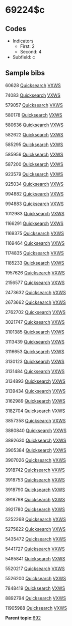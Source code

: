# 69224$c

## Codes

-   Indicators
    -   First: 2
    -   Second: 4
-   Subfield: c

## Sample bibs

60628 [Quicksearch](https://search.library.yale.edu/catalog/60628) [VXWS](http://prodorbis.library.yale.edu:7014/vxws/GetHoldingsService?bibId=60628)

74083 [Quicksearch](https://search.library.yale.edu/catalog/74083) [VXWS](http://prodorbis.library.yale.edu:7014/vxws/GetHoldingsService?bibId=74083)

579057 [Quicksearch](https://search.library.yale.edu/catalog/579057) [VXWS](http://prodorbis.library.yale.edu:7014/vxws/GetHoldingsService?bibId=579057)

580178 [Quicksearch](https://search.library.yale.edu/catalog/580178) [VXWS](http://prodorbis.library.yale.edu:7014/vxws/GetHoldingsService?bibId=580178)

580636 [Quicksearch](https://search.library.yale.edu/catalog/580636) [VXWS](http://prodorbis.library.yale.edu:7014/vxws/GetHoldingsService?bibId=580636)

582622 [Quicksearch](https://search.library.yale.edu/catalog/582622) [VXWS](http://prodorbis.library.yale.edu:7014/vxws/GetHoldingsService?bibId=582622)

585295 [Quicksearch](https://search.library.yale.edu/catalog/585295) [VXWS](http://prodorbis.library.yale.edu:7014/vxws/GetHoldingsService?bibId=585295)

585956 [Quicksearch](https://search.library.yale.edu/catalog/585956) [VXWS](http://prodorbis.library.yale.edu:7014/vxws/GetHoldingsService?bibId=585956)

587200 [Quicksearch](https://search.library.yale.edu/catalog/587200) [VXWS](http://prodorbis.library.yale.edu:7014/vxws/GetHoldingsService?bibId=587200)

923579 [Quicksearch](https://search.library.yale.edu/catalog/923579) [VXWS](http://prodorbis.library.yale.edu:7014/vxws/GetHoldingsService?bibId=923579)

925034 [Quicksearch](https://search.library.yale.edu/catalog/925034) [VXWS](http://prodorbis.library.yale.edu:7014/vxws/GetHoldingsService?bibId=925034)

994882 [Quicksearch](https://search.library.yale.edu/catalog/994882) [VXWS](http://prodorbis.library.yale.edu:7014/vxws/GetHoldingsService?bibId=994882)

994883 [Quicksearch](https://search.library.yale.edu/catalog/994883) [VXWS](http://prodorbis.library.yale.edu:7014/vxws/GetHoldingsService?bibId=994883)

1012983 [Quicksearch](https://search.library.yale.edu/catalog/1012983) [VXWS](http://prodorbis.library.yale.edu:7014/vxws/GetHoldingsService?bibId=1012983)

1166291 [Quicksearch](https://search.library.yale.edu/catalog/1166291) [VXWS](http://prodorbis.library.yale.edu:7014/vxws/GetHoldingsService?bibId=1166291)

1169375 [Quicksearch](https://search.library.yale.edu/catalog/1169375) [VXWS](http://prodorbis.library.yale.edu:7014/vxws/GetHoldingsService?bibId=1169375)

1169464 [Quicksearch](https://search.library.yale.edu/catalog/1169464) [VXWS](http://prodorbis.library.yale.edu:7014/vxws/GetHoldingsService?bibId=1169464)

1174835 [Quicksearch](https://search.library.yale.edu/catalog/1174835) [VXWS](http://prodorbis.library.yale.edu:7014/vxws/GetHoldingsService?bibId=1174835)

1185233 [Quicksearch](https://search.library.yale.edu/catalog/1185233) [VXWS](http://prodorbis.library.yale.edu:7014/vxws/GetHoldingsService?bibId=1185233)

1957626 [Quicksearch](https://search.library.yale.edu/catalog/1957626) [VXWS](http://prodorbis.library.yale.edu:7014/vxws/GetHoldingsService?bibId=1957626)

2156577 [Quicksearch](https://search.library.yale.edu/catalog/2156577) [VXWS](http://prodorbis.library.yale.edu:7014/vxws/GetHoldingsService?bibId=2156577)

2473632 [Quicksearch](https://search.library.yale.edu/catalog/2473632) [VXWS](http://prodorbis.library.yale.edu:7014/vxws/GetHoldingsService?bibId=2473632)

2673662 [Quicksearch](https://search.library.yale.edu/catalog/2673662) [VXWS](http://prodorbis.library.yale.edu:7014/vxws/GetHoldingsService?bibId=2673662)

2762702 [Quicksearch](https://search.library.yale.edu/catalog/2762702) [VXWS](http://prodorbis.library.yale.edu:7014/vxws/GetHoldingsService?bibId=2762702)

3021747 [Quicksearch](https://search.library.yale.edu/catalog/3021747) [VXWS](http://prodorbis.library.yale.edu:7014/vxws/GetHoldingsService?bibId=3021747)

3101385 [Quicksearch](https://search.library.yale.edu/catalog/3101385) [VXWS](http://prodorbis.library.yale.edu:7014/vxws/GetHoldingsService?bibId=3101385)

3113439 [Quicksearch](https://search.library.yale.edu/catalog/3113439) [VXWS](http://prodorbis.library.yale.edu:7014/vxws/GetHoldingsService?bibId=3113439)

3116653 [Quicksearch](https://search.library.yale.edu/catalog/3116653) [VXWS](http://prodorbis.library.yale.edu:7014/vxws/GetHoldingsService?bibId=3116653)

3130123 [Quicksearch](https://search.library.yale.edu/catalog/3130123) [VXWS](http://prodorbis.library.yale.edu:7014/vxws/GetHoldingsService?bibId=3130123)

3131484 [Quicksearch](https://search.library.yale.edu/catalog/3131484) [VXWS](http://prodorbis.library.yale.edu:7014/vxws/GetHoldingsService?bibId=3131484)

3134893 [Quicksearch](https://search.library.yale.edu/catalog/3134893) [VXWS](http://prodorbis.library.yale.edu:7014/vxws/GetHoldingsService?bibId=3134893)

3139434 [Quicksearch](https://search.library.yale.edu/catalog/3139434) [VXWS](http://prodorbis.library.yale.edu:7014/vxws/GetHoldingsService?bibId=3139434)

3162989 [Quicksearch](https://search.library.yale.edu/catalog/3162989) [VXWS](http://prodorbis.library.yale.edu:7014/vxws/GetHoldingsService?bibId=3162989)

3182704 [Quicksearch](https://search.library.yale.edu/catalog/3182704) [VXWS](http://prodorbis.library.yale.edu:7014/vxws/GetHoldingsService?bibId=3182704)

3857358 [Quicksearch](https://search.library.yale.edu/catalog/3857358) [VXWS](http://prodorbis.library.yale.edu:7014/vxws/GetHoldingsService?bibId=3857358)

3880840 [Quicksearch](https://search.library.yale.edu/catalog/3880840) [VXWS](http://prodorbis.library.yale.edu:7014/vxws/GetHoldingsService?bibId=3880840)

3892630 [Quicksearch](https://search.library.yale.edu/catalog/3892630) [VXWS](http://prodorbis.library.yale.edu:7014/vxws/GetHoldingsService?bibId=3892630)

3905384 [Quicksearch](https://search.library.yale.edu/catalog/3905384) [VXWS](http://prodorbis.library.yale.edu:7014/vxws/GetHoldingsService?bibId=3905384)

3907026 [Quicksearch](https://search.library.yale.edu/catalog/3907026) [VXWS](http://prodorbis.library.yale.edu:7014/vxws/GetHoldingsService?bibId=3907026)

3918742 [Quicksearch](https://search.library.yale.edu/catalog/3918742) [VXWS](http://prodorbis.library.yale.edu:7014/vxws/GetHoldingsService?bibId=3918742)

3918753 [Quicksearch](https://search.library.yale.edu/catalog/3918753) [VXWS](http://prodorbis.library.yale.edu:7014/vxws/GetHoldingsService?bibId=3918753)

3918790 [Quicksearch](https://search.library.yale.edu/catalog/3918790) [VXWS](http://prodorbis.library.yale.edu:7014/vxws/GetHoldingsService?bibId=3918790)

3918798 [Quicksearch](https://search.library.yale.edu/catalog/3918798) [VXWS](http://prodorbis.library.yale.edu:7014/vxws/GetHoldingsService?bibId=3918798)

3921780 [Quicksearch](https://search.library.yale.edu/catalog/3921780) [VXWS](http://prodorbis.library.yale.edu:7014/vxws/GetHoldingsService?bibId=3921780)

5252268 [Quicksearch](https://search.library.yale.edu/catalog/5252268) [VXWS](http://prodorbis.library.yale.edu:7014/vxws/GetHoldingsService?bibId=5252268)

5275622 [Quicksearch](https://search.library.yale.edu/catalog/5275622) [VXWS](http://prodorbis.library.yale.edu:7014/vxws/GetHoldingsService?bibId=5275622)

5435472 [Quicksearch](https://search.library.yale.edu/catalog/5435472) [VXWS](http://prodorbis.library.yale.edu:7014/vxws/GetHoldingsService?bibId=5435472)

5441727 [Quicksearch](https://search.library.yale.edu/catalog/5441727) [VXWS](http://prodorbis.library.yale.edu:7014/vxws/GetHoldingsService?bibId=5441727)

5485841 [Quicksearch](https://search.library.yale.edu/catalog/5485841) [VXWS](http://prodorbis.library.yale.edu:7014/vxws/GetHoldingsService?bibId=5485841)

5520217 [Quicksearch](https://search.library.yale.edu/catalog/5520217) [VXWS](http://prodorbis.library.yale.edu:7014/vxws/GetHoldingsService?bibId=5520217)

5526200 [Quicksearch](https://search.library.yale.edu/catalog/5526200) [VXWS](http://prodorbis.library.yale.edu:7014/vxws/GetHoldingsService?bibId=5526200)

7848419 [Quicksearch](https://search.library.yale.edu/catalog/7848419) [VXWS](http://prodorbis.library.yale.edu:7014/vxws/GetHoldingsService?bibId=7848419)

8892794 [Quicksearch](https://search.library.yale.edu/catalog/8892794) [VXWS](http://prodorbis.library.yale.edu:7014/vxws/GetHoldingsService?bibId=8892794)

11905988 [Quicksearch](https://search.library.yale.edu/catalog/11905988) [VXWS](http://prodorbis.library.yale.edu:7014/vxws/GetHoldingsService?bibId=11905988)

**Parent topic:**[692](../../tags/692/692.md)


